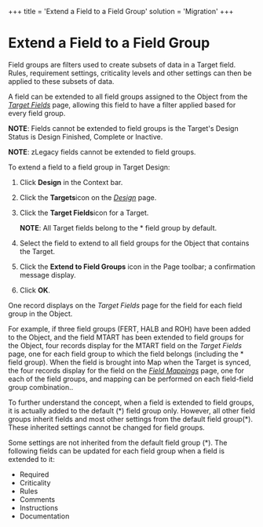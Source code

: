 +++
title = 'Extend a Field to a Field Group'
solution = 'Migration'
+++

# Extend a Field to a Field Group

Field groups are filters used to create subsets of data in a Target
field. Rules, requirement settings, criticality levels and other
settings can then be applied to these subsets of data.

A field can be extended to all field groups assigned to the Object from
the *[Target Fields](../Page_Desc/Target_Fields_H_Target_Design.htm)*
page, allowing this field to have a filter applied based for every field
group.

<span style="font-weight: bold;">NOTE</span>: Fields cannot be extended
to field groups is the Target's Design Status is Design Finished,
Complete or Inactive.

<span style="font-weight: bold;">NOTE</span>: zLegacy fields cannot be
extended to field groups.

To extend a field to a field group in Target Design:

1.  Click **Design** in the Context bar.

2.  Click the **Targets**icon on the *[Design](../Page_Desc/Design.htm)*
    page.

3.  Click the **Target Fields**icon for a Target.
    
    **NOTE**: All Target fields belong to the \* field group by default.

4.  Select the field to extend to all field groups for the Object that
    contains the Target.

5.  Click the **Extend to Field Groups** icon in the Page toolbar; a
    confirmation message display.

6.  Click **OK**.

One record displays on the *Target Fields* page for the field for each
field group in the Object.

For example, if three field groups (FERT, HALB and ROH) have been added
to the Object, and the field MTART has been extended to field groups for
the Object, four records display for the MTART field on the *Target
Fields* page, one for each field group to which the field belongs
(including the \* field group). When the field is brought into Map when
the Target is synced, the four records display for the field on the
*[Field Mappings](../../Map/Page_Desc/Field_Mappings_H.htm)* page, one
for each of the field groups, and mapping can be performed on each
field-field group combination..

To further understand the concept, when a field is extended to field
groups, it is actually added to the default (\*) field group only.
However, all other field groups inherit fields and most other settings
from the default field group(\*). These inherited settings cannot be
changed for field groups.

Some settings are not inherited from the default field group (\*). The
following fields can be updated for each field group when a field is
extended to it:

  - Required
  - Criticality
  - Rules
  - Comments
  - Instructions
  - Documentation
